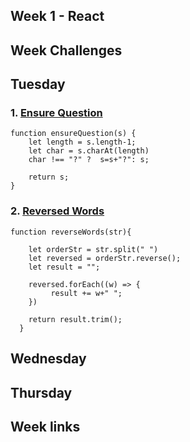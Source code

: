 ## Week 1 - React
## Week Challenges
## Tuesday

### 1. [Ensure Question](https://www.codewars.com/kata/5866fc43395d9138a7000006)

```
function ensureQuestion(s) {
    let length = s.length-1;
    let char = s.charAt(length)
    char !== "?" ?  s=s+"?": s;
    
    return s;
}
```

### 2. [Reversed Words](https://www.codewars.com/kata/51c8991dee245d7ddf00000e)

```
function reverseWords(str){

    let orderStr = str.split(" ")
    let reversed = orderStr.reverse();
    let result = "";

    reversed.forEach((w) => {
         result += w+" ";
    })

    return result.trim();
  }
```


 


## Wednesday

## Thursday

## Week links



